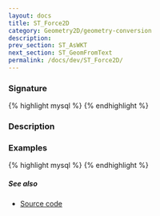 ```yaml
---
layout: docs
title: ST_Force2D
category: Geometry2D/geometry-conversion
description: 
prev_section: ST_AsWKT
next_section: ST_GeomFromText
permalink: /docs/dev/ST_Force2D/
---
```


### Signature

{% highlight mysql %}
{% endhighlight %}

### Description

### Examples

{% highlight mysql %}
{% endhighlight %}

##### See also

* <a href="https://github.com/irstv/H2GIS/blob/51910b27b5dc2b3b4353bb43a683f8649628ea8d/h2spatial-ext/src/main/java/org/h2gis/h2spatialext/function/spatial/convert/ST_Force2D.java" target="_blank">Source code</a>

